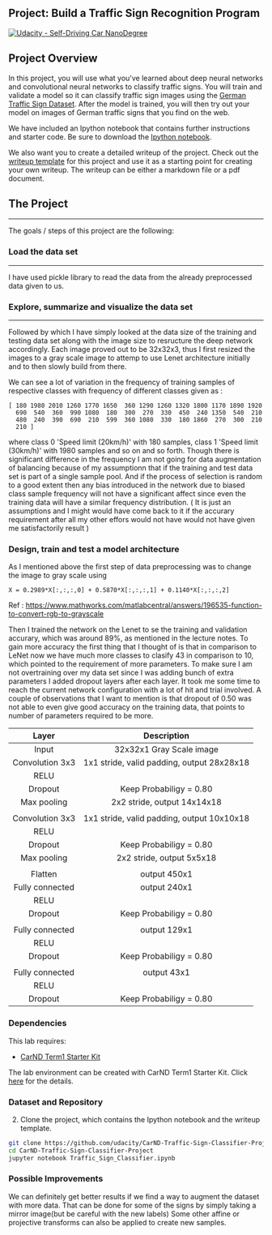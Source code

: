 ## Project: Build a Traffic Sign Recognition Program
[![Udacity - Self-Driving Car NanoDegree](https://s3.amazonaws.com/udacity-sdc/github/shield-carnd.svg)](http://www.udacity.com/drive)

[//]: # (Image References)

[image1]: ./germanTrafficSign/50SpeedLimit.jpg "SpeedLimit of 50"
[image2]: ./germanTrafficSign/noentry.jpg "No entry"
[image3]: ./germanTrafficSign/stop.jpg "Stop"
[image4]: ./germanTrafficSign/straightOnly.jpg "Ahead Only"
[image5]: ./germanTrafficSign/workOnRoad.jpg "Road Work"
[image6]: ./germanTrafficSign/yield.jpg "Yield"

Project Overview
---
<!--- ![alt text][image1] --->

In this project, you will use what you've learned about deep neural networks and convolutional neural networks to classify traffic signs. You will train and validate a model so it can classify traffic sign images using the [German Traffic Sign Dataset](http://benchmark.ini.rub.de/?section=gtsrb&subsection=dataset). After the model is trained, you will then try out your model on images of German traffic signs that you find on the web.

We have included an Ipython notebook that contains further instructions 
and starter code. Be sure to download the [Ipython notebook](https://github.com/udacity/CarND-Traffic-Sign-Classifier-Project/blob/master/Traffic_Sign_Classifier.ipynb). 

We also want you to create a detailed writeup of the project. Check out the [writeup template](https://github.com/udacity/CarND-Traffic-Sign-Classifier-Project/blob/master/writeup_template.md) for this project and use it as a starting point for creating your own writeup. The writeup can be either a markdown file or a pdf document.

## The Project
---
The goals / steps of this project are the following:
### Load the data set
---
I have used pickle library to read the data from the already preprocessed data given to us.


### Explore, summarize and visualize the data set
---
Followed by which I have simply looked at the data size of the training and testing data set along with the image size to resructure the deep network accordingly. Each image proved out to be 32x32x3, thus I first resized the images to a gray scale image to attemp to use Lenet architecture initially and to then slowly build from there.

We can see a lot of variation in the frequency of training samples of respective classes with frequency of different classes given as :  
``` 
[ 180 1980 2010 1260 1770 1650  360 1290 1260 1320 1800 1170 1890 1920
  690  540  360  990 1080  180  300  270  330  450  240 1350  540  210
  480  240  390  690  210  599  360 1080  330  180 1860  270  300  210
  210 ]
```

where class 0 'Speed limit (20km/h)' with 180 samples, class 1 'Speed limit (30km/h)' with 1980 samples and so on and so forth. Though there is significant difference in the frequency I am not going for data augmentation of balancing because of my assumptionn that if the training and test data set is part of a single sample pool. And if the process of selection is random to a good extent then any bias introduced in the network due to biased class sample frequency will not have a significant affect since even the training data will have a similar frequency distribution. ( It is just an assumptions and I might would have come back to it if the accurary requirement after all my other effors would not have would not have given me satisfactorily result )

### Design, train and test a model architecture
As I mentioned above the first step of data preprocessing was to change the image to gray scale using 
```
X = 0.2989*X[:,:,:,0] + 0.5870*X[:,:,:,1] + 0.1140*X[:,:,:,2]
```
Ref : https://www.mathworks.com/matlabcentral/answers/196535-function-to-convert-rgb-to-grayscale

Then I trained the network on the Lenet to se the training and validation accurary, which was around 89%, as mentioned in the lecture notes. To gain more accuracy the first thing that I thought of is that in comparison to LeNet now we have much more classes to clasify 43 in comparison to 10, which pointed to the requirement of more parameters. To make sure I am not overtraining over my data set since I was adding bunch of extra parameters I added dropout layers after each layer. It took me some time to reach the current network configuration with a lot of hit and trial involved.
A couple of observations that I want to mention is that dropout of 0.50 was not able to even give good accuracy on the training data, that points to number of parameters required to be more.


| Layer         		|     Description	        					| 
|:---------------------:|:---------------------------------------------:| 
| Input         		| 32x32x1 Gray Scale image   							| 
| Convolution 3x3     	| 1x1 stride, valid padding, output 28x28x18 	|
| RELU					|												|
| Dropout	      	| Keep Probabiligy = 0.80 				|
| Max pooling	      	| 2x2 stride,  output 14x14x18 				|
|     |       |
| Convolution 3x3	    | 1x1 stride, valid padding, output 10x10x18 	|
| RELU					|												|
| Dropout	      	| Keep Probabiligy = 0.80 				|
| Max pooling	      	| 2x2 stride,  output 5x5x18 				|
|     |       |
| Flatten             | output 450x1  |
| Fully connected		| output 240x1 							|
| RELU					|												|
| Dropout	      	| Keep Probabiligy = 0.80 				|
|     |       |
| Fully connected		| output 129x1 							|
| RELU					|												|
| Dropout	      	| Keep Probabiligy = 0.80 				|
|     |       |
| Fully connected		| output 43x1 							|
| RELU					|												|
| Dropout	      	| Keep Probabiligy = 0.80 				|


### Dependencies
This lab requires:

* [CarND Term1 Starter Kit](https://github.com/udacity/CarND-Term1-Starter-Kit)

The lab environment can be created with CarND Term1 Starter Kit. Click [here](https://github.com/udacity/CarND-Term1-Starter-Kit/blob/master/README.md) for the details.

### Dataset and Repository

2. Clone the project, which contains the Ipython notebook and the writeup template.
```sh
git clone https://github.com/udacity/CarND-Traffic-Sign-Classifier-Project
cd CarND-Traffic-Sign-Classifier-Project
jupyter notebook Traffic_Sign_Classifier.ipynb
```

### Possible Improvements
We can definitely get better results if we find a way to augment the dataset with more data. That can be done for some of the signs by simply taking a mirror image(but be careful with the new labels)
Some other affine or projective transforms can also be applied to create new samples. 

